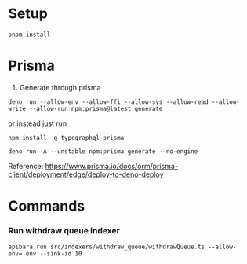 # Setup
`pnpm install`

# Prisma
1. Generate through prisma
```
deno run --allow-env --allow-ffi --allow-sys --allow-read --allow-write --allow-run npm:prisma@latest generate
```
or instead just run
```
npm install -g typegraphql-prisma
```
```
deno run -A --unstable npm:prisma generate --no-engine
```
Reference: https://www.prisma.io/docs/orm/prisma-client/deployment/edge/deploy-to-deno-deploy

# Commands


### Run withdraw queue indexer
`apibara run src/indexers/withdraw_queue/withdrawQueue.ts --allow-env=.env --sink-id 10`
